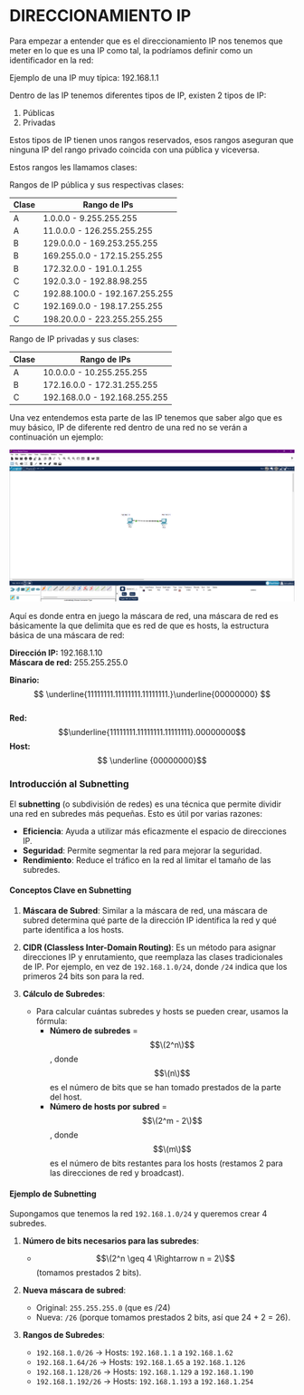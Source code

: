 # DIRECCIONAMIENTO IP

Para empezar a entender que es el direccionamiento IP nos tenemos que meter en lo que es una IP como tal, la podríamos definir como un identificador en la red:

Ejemplo de una IP muy típica: 192.168.1.1

Dentro de las IP tenemos diferentes tipos de IP, existen 2 tipos de IP:

1. Públicas
2. Privadas

Estos tipos de IP tienen unos rangos reservados, esos rangos aseguran que ninguna IP del rango privado coincida con una pública y viceversa.

Estos rangos les llamamos clases:

Rangos de IP pública y sus respectivas clases:

| Clase  | Rango de IPs                          |
|--------|---------------------------------------|
| A      | 1.0.0.0 - 9.255.255.255               |
| A      | 11.0.0.0 - 126.255.255.255            |
| B      | 129.0.0.0 - 169.253.255.255           |
| B      | 169.255.0.0 - 172.15.255.255          |
| B      | 172.32.0.0 - 191.0.1.255              |
| C      | 192.0.3.0 - 192.88.98.255             |
| C      | 192.88.100.0 - 192.167.255.255        |
| C      | 192.169.0.0 - 198.17.255.255          |
| C      | 198.20.0.0 - 223.255.255.255          |


Rango de IP privadas y sus clases:

| Clase  | Rango de IPs                          |
|--------|---------------------------------------|
| A      | 10.0.0.0 - 10.255.255.255             |
| B      | 172.16.0.0 - 172.31.255.255           |
| C      | 192.168.0.0 - 192.168.255.255         |


Una vez entendemos esta parte de las IP tenemos que saber algo que es muy básico, IP de diferente red dentro de una red no se verán a continuación un ejemplo:

![La imagen no carga](https://github.com/v019-exe/redes/blob/master/Assets/Images/image.png)

Aquí es donde entra en juego la máscara de red, una máscara de red es básicamente la que delimita que es red de que es hosts, la estructura básica de una máscara de red:

**Dirección IP:** 192.168.1.10  
**Máscara de red:** 255.255.255.0  

**Binario:**  
$$
\underline{11111111.11111111.11111111.}\underline{00000000}
$$  
**Red:** $$\underline{11111111.11111111.11111111}.00000000$$ 
**Host:**$$ \underline {00000000}$$



### Introducción al Subnetting

El **subnetting** (o subdivisión de redes) es una técnica que permite dividir una red en subredes más pequeñas. Esto es útil por varias razones:

- **Eficiencia**: Ayuda a utilizar más eficazmente el espacio de direcciones IP.
- **Seguridad**: Permite segmentar la red para mejorar la seguridad.
- **Rendimiento**: Reduce el tráfico en la red al limitar el tamaño de las subredes.

#### Conceptos Clave en Subnetting

1. **Máscara de Subred**: Similar a la máscara de red, una máscara de subred determina qué parte de la dirección IP identifica la red y qué parte identifica a los hosts. 

2. **CIDR (Classless Inter-Domain Routing)**: Es un método para asignar direcciones IP y enrutamiento, que reemplaza las clases tradicionales de IP. Por ejemplo, en vez de `192.168.1.0/24`, donde `/24` indica que los primeros 24 bits son para la red.

3. **Cálculo de Subredes**:
   - Para calcular cuántas subredes y hosts se pueden crear, usamos la fórmula:
     - **Número de subredes** = $$\(2^n\)$$, donde $$\(n\)$$ es el número de bits que se han tomado prestados de la parte del host.
     - **Número de hosts por subred** = $$\(2^m - 2\)$$, donde $$\(m\)$$ es el número de bits restantes para los hosts (restamos 2 para las direcciones de red y broadcast).

#### Ejemplo de Subnetting

Supongamos que tenemos la red `192.168.1.0/24` y queremos crear 4 subredes. 

1. **Número de bits necesarios para las subredes**:
   - $$\(2^n \geq 4 \Rightarrow n = 2\)$$ (tomamos prestados 2 bits).

2. **Nueva máscara de subred**:
   - Original: `255.255.255.0` (que es /24)
   - Nueva: `/26` (porque tomamos prestados 2 bits, así que 24 + 2 = 26).

3. **Rangos de Subredes**:
   - `192.168.1.0/26` -> Hosts: `192.168.1.1` a `192.168.1.62`
   - `192.168.1.64/26` -> Hosts: `192.168.1.65` a `192.168.1.126`
   - `192.168.1.128/26` -> Hosts: `192.168.1.129` a `192.168.1.190`
   - `192.168.1.192/26` -> Hosts: `192.168.1.193` a `192.168.1.254`




